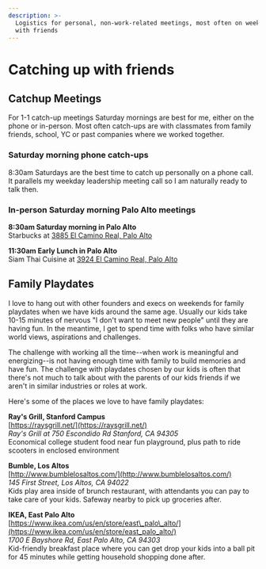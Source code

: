 ```yaml
---
description: >-
  Logistics for personal, non-work-related meetings, most often on weekends,
  with friends
---
```


# Catching up with friends

## Catchup Meetings

For 1-1 catch-up meetings Saturday mornings are best for me, either on the phone or in-person. Most often catch-ups are with classmates from family friends, school, YC or past companies where we worked together. 

### Saturday morning phone catch-ups 

8:30am Saturdays are the best time to catch up personally on a phone call. It parallels my weekday leadership meeting call so I am naturally ready to talk then. 

### In-person Saturday morning Palo Alto meetings 

**8:30am Saturday morning in Palo Alto**   
Starbucks at [3885 El Camino Real, Palo Alto](https://www.google.com/search?q=3885+el+camino+real+palo+alto&rlz=1C5CHFA_enUS862US862&oq=3885+el+&aqs=chrome.1.69i57j0l5.3489j0j7&sourceid=chrome&ie=UTF-8) 

**11:30am Early Lunch in Palo Alto**  
Siam Thai Cuisine at [3924 El Camino Real, Palo Alto ](http://www.siamfinethaicuisine.com/restaurant-contact-4/)

## **Family Playdates**

I love to hang out with other founders and execs on weekends for family playdates when we have kids around the same age. Usually our kids take 10-15 minutes of nervous "I don't want to meet new people" until they are having fun. In the meantime, I get to spend time with folks who have similar world views, aspirations and challenges. 

The challenge with working all the time--when work is meaningful and energizing--is not having enough time with family to build memories and have fun. The challenge with playdates chosen by our kids is often that there's not much to talk about with the parents of our kids friends if we aren't in similar industries or roles at work.   
  
Here's some of the places we love to have family playdates: 

**Ray's Grill, Stanford Campus**   
[https://raysgrill.net/](https://raysgrill.net/)  
_Ray's Grill at 750 Escondido Rd Stanford, CA 94305_  
Economical college student food near fun playground, plus path to ride scooters in enclosed environment   
  
**Bumble, Los Altos**   
[http://www.bumblelosaltos.com/](http://www.bumblelosaltos.com/)  
_145 First Street, Los Altos, CA 94022_  
Kids play area inside of brunch restaurant, with attendants you can pay to take care of your kids. Safeway nearby to pick up groceries after.   
  
**IKEA, East Palo Alto**   
[https://www.ikea.com/us/en/store/east\_palo\_alto/](https://www.ikea.com/us/en/store/east_palo_alto/)  
_1700 E Bayshore Rd, East Palo Alto, CA 94303_  
Kid-friendly breakfast place where you can get drop your kids into a ball pit for 45 minutes while getting household shopping done after. 



